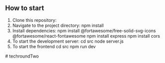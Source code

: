 ## How to start
1. Clone this repository:
2. Navigate to the project directory:
    npm install
3. Install dependencies:
    npm install @fortawesome/free-solid-svg-icons @fortawesome/react-fontawesome
    npm install express
    npm install cors
4. To start the development server:
    cd src
    node server.js
5. To start the frontend
    cd src
    npm run dev

#   t e c h r o u n d T w o  
 